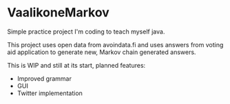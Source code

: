 # VaalikoneMarkov

Simple practice project I'm coding to teach myself java.

This project uses open data from avoindata.fi and uses answers from voting aid application to generate new, Markov chain generated answers.

This is WIP and still at its start, planned features:

- Improved grammar
- GUI
- Twitter implementation